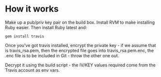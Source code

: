 How it works
============

Make up a pub/priv key pair on the build box.  Install RVM to make installing Ruby easier.  Then install Ruby latest and:

    gem install travis

Once you've got travis installed, encrypt the private key - if we assume that is travis_rsa.pem, then the encrypted file
goes into travis_rsa.pem.enc, the .enc file is to be included in Git - throw the other one out. 

Decrypt it using the build script - the IV/KEY values required come from the Travis account as env vars. 


